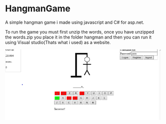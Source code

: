 # HangmanGame
A simple hangman game i made using javascript and C# for asp.net.

To run the game you must first unzip the words, once you have unzipped the words.zip you place it in the folder hangman and then you can run it using Visual studio(Thats what i used) as a website.
 
![Hangman image](screenshots/hangmanImage.png "Hangman layout")
